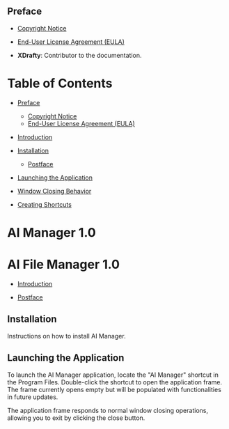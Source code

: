 ## Preface

- [Copyright Notice](topics/copyright.md)
- [End-User License Agreement (EULA)](topics/eula.md)

- **XDrafty**: Contributor to the documentation.



# Table of Contents
- [Preface](#preface)
  - [Copyright Notice](topics/copyright.md)
  - [End-User License Agreement (EULA)](topics/eula.md)


- [Introduction](topics/introduction.md)
- [Installation](topics/installation.md)
  - [Postface](#postface)
- [Launching the Application](topics/launching.md)
- [Window Closing Behavior](topics/window_closing_behavior.md)
- [Creating Shortcuts](topics/creating_shortcuts.md)


# AI Manager 1.0
# AI File Manager 1.0

- [Introduction](topics/introduction.md)

- [Postface](topics/postface.md)
## Installation

Instructions on how to install AI Manager.

## Launching the Application

To launch the AI Manager application, locate the "AI Manager" shortcut in the Program Files. Double-click the shortcut to open the application frame. The frame currently opens empty but will be populated with functionalities in future updates.

The application frame responds to normal window closing operations, allowing you to exit by clicking the close button.
